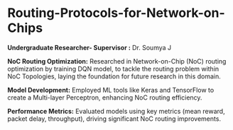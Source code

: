 # Routing-Protocols-for-Network-on-Chips
**Undergraduate Researcher- Supervisor :** Dr. Soumya J

**NoC Routing Optimization:** Researched in Network-on-Chip (NoC) routing optimization by training DQN model, to tackle the routing problem within NoC Topologies, laying the foundation for future research in this domain.

**Model Development:** Employed ML tools like Keras and TensorFlow to create a Multi-layer Perceptron, enhancing NoC routing efficiency.

**Performance Metrics:** Evaluated models using key metrics (mean reward, packet delay, throughput), driving significant NoC routing improvements.

